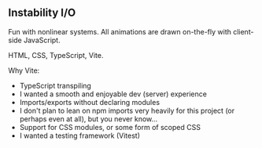 ## Instability I/O

Fun with nonlinear systems. All animations are drawn on-the-fly with client-side JavaScript.

HTML, CSS, TypeScript, Vite.

Why Vite:

- TypeScript transpiling
- I wanted a smooth and enjoyable dev (server) experience
- Imports/exports without declaring modules
- I don't plan to lean on npm imports very heavily for this project (or perhaps even at all), but you never know...
- Support for CSS modules, or some form of scoped CSS
- I wanted a testing framework (Vitest)
